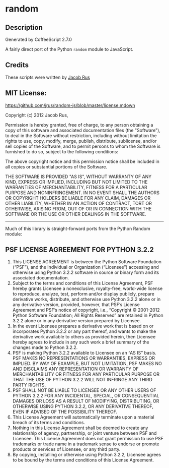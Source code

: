 # random

## Description

Generated by CoffeeScript 2.7.0

A fairly direct port of the Python `random` module to JavaScript.

## Credits

These scripts were written by [Jacob Rus](https://github.com/jrus)

## MIT License:

https://github.com/jrus/random-js/blob/master/license.mdown

Copyright (c) 2012 Jacob Rus,

Permission is hereby granted, free of charge, to any person obtaining
a copy of this software and associated documentation files (the
"Software"), to deal in the Software without restriction, including
without limitation the rights to use, copy, modify, merge, publish,
distribute, sublicense, and/or sell copies of the Software, and to
permit persons to whom the Software is furnished to do so, subject to
the following conditions:

The above copyright notice and this permission notice shall be
included in all copies or substantial portions of the Software.

THE SOFTWARE IS PROVIDED "AS IS", WITHOUT WARRANTY OF ANY KIND,
EXPRESS OR IMPLIED, INCLUDING BUT NOT LIMITED TO THE WARRANTIES OF
MERCHANTABILITY, FITNESS FOR A PARTICULAR PURPOSE AND
NONINFRINGEMENT. IN NO EVENT SHALL THE AUTHORS OR COPYRIGHT HOLDERS BE
LIABLE FOR ANY CLAIM, DAMAGES OR OTHER LIABILITY, WHETHER IN AN ACTION
OF CONTRACT, TORT OR OTHERWISE, ARISING FROM, OUT OF OR IN CONNECTION
WITH THE SOFTWARE OR THE USE OR OTHER DEALINGS IN THE SOFTWARE.

---

Much of this library is straight-forward ports from the Python Random module:

## PSF LICENSE AGREEMENT FOR PYTHON 3.2.2

1. This LICENSE AGREEMENT is between the Python Software Foundation
   (“PSF”), and the Individual or Organization (“Licensee”) accessing
   and otherwise using Python 3.2.2 software in source or binary form
   and its associated documentation.
2. Subject to the terms and conditions of this License Agreement, PSF
   hereby grants Licensee a nonexclusive, royalty-free, world-wide
   license to reproduce, analyze, test, perform and/or display publicly,
   prepare derivative works, distribute, and otherwise use Python 3.2.2
   alone or in any derivative version, provided, however, that PSF’s
   License Agreement and PSF’s notice of copyright, i.e., “Copyright ©
   2001-2012 Python Software Foundation; All Rights Reserved” are
   retained in Python 3.2.2 alone or in any derivative version prepared
   by Licensee.
3. In the event Licensee prepares a derivative work that is based on
   or incorporates Python 3.2.2 or any part thereof, and wants to make
   the derivative work available to others as provided herein, then
   Licensee hereby agrees to include in any such work a brief summary
   of the changes made to Python 3.2.2.
4. PSF is making Python 3.2.2 available to Licensee on an “AS IS”
   basis. PSF MAKES NO REPRESENTATIONS OR WARRANTIES, EXPRESS OR
   IMPLIED. BY WAY OF EXAMPLE, BUT NOT LIMITATION, PSF MAKES NO AND
   DISCLAIMS ANY REPRESENTATION OR WARRANTY OF MERCHANTABILITY OR
   FITNESS FOR ANY PARTICULAR PURPOSE OR THAT THE USE OF PYTHON 3.2.2
   WILL NOT INFRINGE ANY THIRD PARTY RIGHTS.
5. PSF SHALL NOT BE LIABLE TO LICENSEE OR ANY OTHER USERS OF PYTHON
   3.2.2 FOR ANY INCIDENTAL, SPECIAL, OR CONSEQUENTIAL DAMAGES OR LOSS
   AS A RESULT OF MODIFYING, DISTRIBUTING, OR OTHERWISE USING PYTHON
   3.2.2, OR ANY DERIVATIVE THEREOF, EVEN IF ADVISED OF THE
   POSSIBILITY THEREOF.
6. This License Agreement will automatically terminate upon a material
   breach of its terms and conditions.
7. Nothing in this License Agreement shall be deemed to create any
   relationship of agency, partnership, or joint venture between PSF
   and Licensee. This License Agreement does not grant permission to
   use PSF trademarks or trade name in a trademark sense to endorse or
   promote products or services of Licensee, or any third party.
8. By copying, installing or otherwise using Python 3.2.2, Licensee
   agrees to be bound by the terms and conditions of this License
   Agreement.
